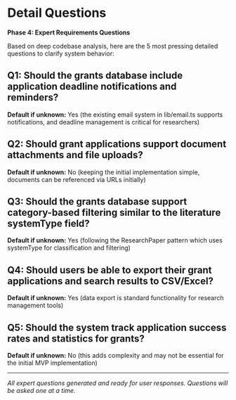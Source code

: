 # Detail Questions

**Phase 4: Expert Requirements Questions**

Based on deep codebase analysis, here are the 5 most pressing detailed questions
to clarify system behavior:

## Q1: Should the grants database include application deadline notifications and reminders?

**Default if unknown:** Yes (the existing email system in lib/email.ts supports
notifications, and deadline management is critical for researchers)

## Q2: Should grant applications support document attachments and file uploads?

**Default if unknown:** No (keeping the initial implementation simple, documents
can be referenced via URLs initially)

## Q3: Should the grants database support category-based filtering similar to the literature systemType field?

**Default if unknown:** Yes (following the ResearchPaper pattern which uses
systemType for classification and filtering)

## Q4: Should users be able to export their grant applications and search results to CSV/Excel?

**Default if unknown:** Yes (data export is standard functionality for research
management tools)

## Q5: Should the system track application success rates and statistics for grants?

**Default if unknown:** No (this adds complexity and may not be essential for
the initial MVP implementation)

---

_All expert questions generated and ready for user responses. Questions will be
asked one at a time._
